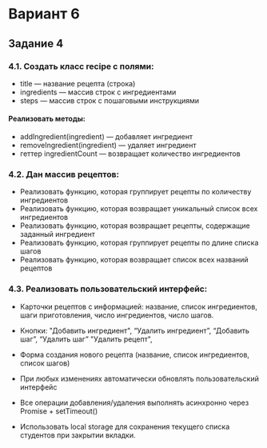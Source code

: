 # Вариант 6
## Задание 4

### 4.1. Создать класс recipe с полями:
- title — название рецепта (строка)
- ingredients — массив строк с ингредиентами
- steps — массив строк с пошаговыми инструкциями
#### Реализовать методы:
- addIngredient(ingredient) — добавляет ингредиент
- removeIngredient(ingredient) — удаляет ингредиент
- геттер ingredientCount — возвращает количество ингредиентов

### 4.2. Дан массив рецептов:
- Реализовать функцию, которая группирует рецепты по количеству
ингредиентов
- Реализовать функцию, которая возвращает уникальный список всех
ингредиентов
- Реализовать функцию, которая возвращает рецепты, содержащие
заданный ингредиент
- Реализовать функцию, которая группирует рецепты по длине списка
шагов
- Реализовать функцию, которая возвращает список всех названий рецептов

### 4.3. Реализовать пользовательский интерфейс:
- Карточки рецептов с информацией: название, список ингредиентов, шаги
приготовления, число ингредиентов, число шагов.
- Кнопки: "Добавить ингредиент", “Удалить ингредиент”, “Добавить шаг”,
“Удалить шаг” "Удалить рецепт",
- Форма создания нового рецепта (название, список ингредиентов, список
шагов)

- При любых изменениях автоматически обновлять пользовательский
интерфейс
- Все операции добавления/удаления выполнять асинхронно через Promise
\+ setTimeout()
- Использовать local storage для сохранения текущего списка студентов при
закрытии вкладки.